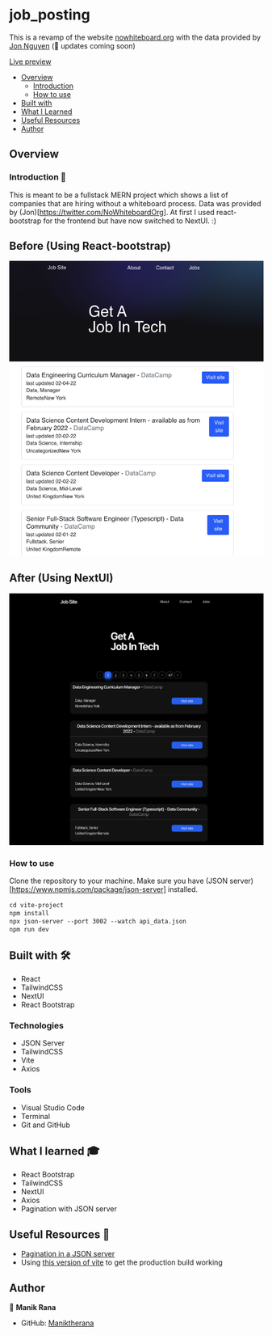 # job_posting

This is a revamp of the website [nowhiteboard.org](nowhiteboard.org) with the data provided by [Jon Nguyen](https://twitter.com/NoWhiteboardOrg) (🚧 updates coming soon)

[Live preview](https://enigmatic-fortress-06258.herokuapp.com/)

- [Overview](#overview)
  - [Introduction](#introduction)
  - [How to use](#how-to-use)
- [Built with](#built-with)
- [What I Learned](#what-i-learned)
- [Useful Resources](#useful-resources)
- [Author](#author)

## Overview 

### Introduction 👋

This is meant to be a fullstack MERN project which shows a list of companies that are hiring without a whiteboard process. Data was provided by (Jon)[https://twitter.com/NoWhiteboardOrg]. At first I used react-bootstrap for the frontend but have now switched to NextUI. :)

## Before (Using React-bootstrap)

![React Bootstrap](./bootstrap.PNG)

## After (Using NextUI)

![NextUI](./nextui.PNG)


### How to use

Clone the repository to your machine. Make sure you have (JSON server)[https://www.npmjs.com/package/json-server] installed.

```
cd vite-project
npm install
npx json-server --port 3002 --watch api_data.json
npm run dev
```

## Built with 🛠

* React
* TailwindCSS
* NextUI
* React Bootstrap

### Technologies

* JSON Server
* TailwindCSS
* Vite
* Axios

### Tools

* Visual Studio Code
* Terminal
* Git and GitHub

## What I learned 🎓

* React Bootstrap
* TailwindCSS
* NextUI
* Axios
* Pagination with JSON server

## Useful Resources 📖

* [Pagination in a JSON server](https://joshgoestoflatiron.medium.com/february-10-pagination-in-a-json-server-api-with-the-link-header-dea63eb0a835)
* Using [this version of vite](https://github.com/vitejs/vite/issues/6537) to get the production build working

## Author

👤 **Manik Rana**
* GitHub: [Maniktherana](https://github.com/Maniktherana)
